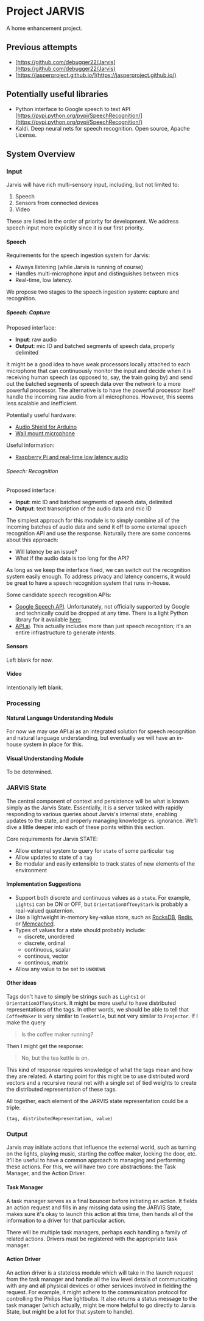 # Project JARVIS
A home enhancement project.

## Previous attempts
- [https://github.com/debugger22/Jarvis](https://github.com/debugger22/Jarvis)
- [https://jasperproject.github.io/](https://jasperproject.github.io/)

## Potentially useful libraries
- Python interface to Google speech to text API [https://pypi.python.org/pypi/SpeechRecognition/](https://pypi.python.org/pypi/SpeechRecognition/)
- Kaldi. Deep neural nets for speech recognition. Open source, Apache License.  
## System Overview

### Input
Jarvis will have rich multi-sensory input, including, but not limited to:

1. Speech
2. Sensors from connected devices
3. Video

These are listed in the order of priority for development. We address speech input more explicitly since it is our first priority.

#### Speech
Requirements for the speech ingestion system for Jarvis:

- Always listening (while Jarvis is running of course)
- Handles multi-microphone input and distinguishes between mics
- Real-time, low latency.

We propose two stages to the speech ingestion system: capture and recognition.

##### Speech: Capture
Proposed interface:

- **Input**: raw audio
- **Output**: mic ID and batched segments of speech data, properly delimited

It might be a good idea to have weak processors locally attached to each microphone that can continuously monitor the input and decide when it is receiving human speech (as opposed to, say, the train going by) and send out the batched segments of speech data over the network to a more powerful processor. The alternative is to have the powerful processor itself handle the incoming raw audio from all microphones. However, this seems less scalable and inefficient.

Potentially useful hardware:

- [Audio Shield for Arduino](http://www.smarthome.com/velleman-vma02-audio-shield-for-arduino.html)
- [Wall mount microphone](http://www.surveillance-video.com/audio-stw1-w5.html/?gclid=CjwKEAjwwN-rBRD-oMzT6aO_wGwSJABwEIkJr4_ISFNwj9OEBkvvbS6BR25CU8VlgqEbGZqyzxtgYRoCCrvw_wcB)

Useful information:

- [Raspberry Pi and real-time low latency audio](http://wiki.linuxaudio.org/wiki/raspberrypi)

###### Speech: Recognition
Proposed interface:

- **Input**: mic ID and batched segments of speech data, delimited
- **Output**: text transcription of the audio data and mic ID

The simplest approach for this module is to simply combine all of the incoming batches of audio data and send it off to some external speech recognition API and use the response. Naturally there are some concerns about this approach: 

- Will latency be an issue?
- What if the audio data is too long for the API?

As long as we keep the interface fixed, we can switch out the recognition system easily enough. To address privacy and latency concerns, it would be great to have a speech recognition system that runs in-house.

Some candidate speech recognition APIs:

- [Google Speech API](https://github.com/gillesdemey/google-speech-v2/). Unfortunately, not officially supported by Google and technically could be dropped at any time. There is a light Python library for it available [here](https://github.com/Uberi/speech_recognition).
- [API.ai](http://api.ai/). This actually includes more than just speech recogntion; it's an entire infrastructure to generate *intents*.

#### Sensors
Left blank for now.

#### Video
Intentionally left blank.

### Processing

#### Natural Language Understanding Module
For now we may use API.ai as an integrated solution for speech recognition and natural language understanding, but eventually we will have an in-house system in place for this.

#### Visual Understanding Module
To be determined.

### JARVIS State
The central component of context and persistence will be what is known simply as the Jarvis State. Essentially, it is a server tasked with rapidly responding to various queries about Jarvis's internal state, enabling updates to the state, and properly managing knowledge vs. ignorance. We'll dive a little deeper into each of these points within this section.

Core requirements for Jarvis STATE:

- Allow external system to query for `state` of some particular `tag`
- Allow updates to state of a `tag`
- Be modular and easily extensible to track states of new elements of the environment

#### Implementation Suggestions
- Support both discrete and continuous values as a `state`. For example, `Lights1` can be ON or OFF, but `OrientationOfTonyStark` is probably a real-valued quaternion.
- Use a lightweight in-memory key-value store, such as [RocksDB](http://rocksdb.org/), [Redis](http://redis.io/), or [Memcached](http://memcached.org/).
- Types of values for a state should probably include:
    - discrete, unordered
    - discrete, ordinal
    - continuous, scalar
    - continous, vector
    - continous, matrix
- Allow any value to be set to `UNKNOWN`

#### Other ideas
Tags don't have to simply be strings such as `Lights1` or `OrientationOfTonyStark`. It might be more useful to have distributed representations of the tags. In other words, we should be able to tell that `CoffeeMaker` is very similar to `TeaKettle`, but not very similar to `Projector`. If I make the query

> Is the coffee maker running?

Then I might get the response:

> No, but the tea kettle is on.

This kind of response requires knowledge of what the tags mean and how they are related. A starting point for this might be to use distributed word vectors and a recursive neural net with a single set of tied weights to create the distributed representation of these tags.

All together, each element of the JARVIS state representation could be a triple:

    (tag, distributedRepresentation, value)


### Output
Jarvis may initiate actions that influence the external world, such as turning on the lights, playing music, starting the coffee maker, locking the door, etc. It'll be useful to have a common approach to managing and performing these actions. For this, we will have two core abstractions: the Task Manager, and the Action Driver.

#### Task Manager
A task manager serves as a final bouncer before initiating an action. It fields an action request and fills in any missing data using the JARVIS State, makes sure it's okay to launch this action at this time, then hands all of the information to a driver for that particular action.

There will be multiple task managers, perhaps each handling a family of related actions. Drivers must be registered with the appropriate task manager.


#### Action Driver
An action driver is a stateless module which will take in the launch request from the task manager and handle all the low level details of communicating with any and all physical devices or other services involved in fielding the request. For example, it might adhere to the communication protocol for controlling the Philips Hue lightbulbs. It also returns a status message to the task manager (which actually, might be more helpful to go directly to Jarvis State, but might be a lot for that system to handle).